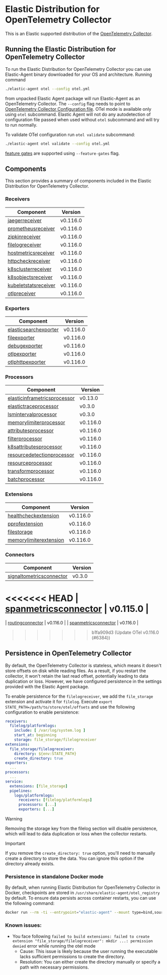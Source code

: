# Elastic Distribution for OpenTelemetry Collector

This is an Elastic supported distribution of the [OpenTelemetry Collector](https://github.com/open-telemetry/opentelemetry-collector).

## Running the Elastic Distribution for OpenTelemetry Collector

To run the Elastic Distribution for OpenTelemetry Collector you can use Elastic-Agent binary downloaded for your OS and architecture.
Running command

```bash
./elastic-agent otel --config otel.yml
```

from unpacked Elastic Agent package will run Elastic-Agent as an OpenTelemetry Collector. The `--config` flag needs to point to [OpenTelemetry Collector Configuration file](https://opentelemetry.io/docs/collector/configuration/). OTel mode is available only using `otel` subcommand. Elastic Agent will not do any autodetection of configuration file passed when used without `otel` subcommand and will try to run normally.

To validate OTel configuration run `otel validate` subcommand:

```bash
./elastic-agent otel validate --config otel.yml
```

[feature gates](https://github.com/open-telemetry/opentelemetry-collector/blob/main/featuregate/README.md#controlling-gates) are supported using `--feature-gates` flag.

## Components

This section provides a summary of components included in the Elastic Distribution for OpenTelemetry Collector.

### Receivers

| Component | Version |
|---|---|
| [jaegerreceiver](https://github.com/open-telemetry/opentelemetry-collector-contrib/blob/receiver/jaegerreceiver/v0.116.0/receiver/jaegerreceiver/README.md) | v0.116.0 |
| [prometheusreceiver](https://github.com/open-telemetry/opentelemetry-collector-contrib/blob/receiver/prometheusreceiver/v0.116.0/receiver/prometheusreceiver/README.md) | v0.116.0 |
| [zipkinreceiver](https://github.com/open-telemetry/opentelemetry-collector-contrib/blob/receiver/zipkinreceiver/v0.116.0/receiver/zipkinreceiver/README.md) | v0.116.0 |
| [filelogreceiver](https://github.com/open-telemetry/opentelemetry-collector-contrib/blob/receiver/filelogreceiver/v0.116.0/receiver/filelogreceiver/README.md) | v0.116.0 |
| [hostmetricsreceiver](https://github.com/open-telemetry/opentelemetry-collector-contrib/blob/receiver/hostmetricsreceiver/v0.116.0/receiver/hostmetricsreceiver/README.md) | v0.116.0 |
| [httpcheckreceiver](https://github.com/open-telemetry/opentelemetry-collector-contrib/blob/receiver/httpcheckreceiver/v0.116.0/receiver/httpcheckreceiver/README.md) | v0.116.0 |
| [k8sclusterreceiver](https://github.com/open-telemetry/opentelemetry-collector-contrib/blob/receiver/k8sclusterreceiver/v0.116.0/receiver/k8sclusterreceiver/README.md) | v0.116.0 |
| [k8sobjectsreceiver](https://github.com/open-telemetry/opentelemetry-collector-contrib/blob/receiver/k8sobjectsreceiver/v0.116.0/receiver/k8sobjectsreceiver/README.md) | v0.116.0 |
| [kubeletstatsreceiver](https://github.com/open-telemetry/opentelemetry-collector-contrib/blob/receiver/kubeletstatsreceiver/v0.116.0/receiver/kubeletstatsreceiver/README.md) | v0.116.0 |
| [otlpreceiver](https://github.com/open-telemetry/opentelemetry-collector/blob/receiver/otlpreceiver/v0.116.0/receiver/otlpreceiver/README.md) | v0.116.0 |

### Exporters

| Component | Version |
|---|---|
| [elasticsearchexporter](https://github.com/open-telemetry/opentelemetry-collector-contrib/blob/exporter/elasticsearchexporter/v0.116.0/exporter/elasticsearchexporter/README.md) | v0.116.0 |
| [fileexporter](https://github.com/open-telemetry/opentelemetry-collector-contrib/blob/exporter/fileexporter/v0.116.0/exporter/fileexporter/README.md) | v0.116.0 |
| [debugexporter](https://github.com/open-telemetry/opentelemetry-collector/blob/exporter/debugexporter/v0.116.0/exporter/debugexporter/README.md) | v0.116.0 |
| [otlpexporter](https://github.com/open-telemetry/opentelemetry-collector/blob/exporter/otlpexporter/v0.116.0/exporter/otlpexporter/README.md) | v0.116.0 |
| [otlphttpexporter](https://github.com/open-telemetry/opentelemetry-collector/blob/exporter/otlphttpexporter/v0.116.0/exporter/otlphttpexporter/README.md) | v0.116.0 |

### Processors

| Component | Version |
|---|---|
| [elasticinframetricsprocessor](https://github.com/elastic/opentelemetry-collector-components/blob/processor/elasticinframetricsprocessor/v0.13.0/processor/elasticinframetricsprocessor/README.md) | v0.13.0 |
| [elastictraceprocessor](https://github.com/elastic/opentelemetry-collector-components/blob/processor/elastictraceprocessor/v0.3.0/processor/elastictraceprocessor/README.md) | v0.3.0 |
| [lsmintervalprocessor](https://github.com/elastic/opentelemetry-collector-components/blob/processor/lsmintervalprocessor/v0.3.0/processor/lsmintervalprocessor/README.md) | v0.3.0 |
| [memorylimiterprocessor](https://github.com/open-telemetry/opentelemetry-collector/blob/processor/memorylimiterprocessor/v0.116.0/processor/memorylimiterprocessor/README.md) | v0.116.0 |
| [attributesprocessor](https://github.com/open-telemetry/opentelemetry-collector-contrib/blob/processor/attributesprocessor/v0.116.0/processor/attributesprocessor/README.md) | v0.116.0 |
| [filterprocessor](https://github.com/open-telemetry/opentelemetry-collector-contrib/blob/processor/filterprocessor/v0.116.0/processor/filterprocessor/README.md) | v0.116.0 |
| [k8sattributesprocessor](https://github.com/open-telemetry/opentelemetry-collector-contrib/blob/processor/k8sattributesprocessor/v0.116.0/processor/k8sattributesprocessor/README.md) | v0.116.0 |
| [resourcedetectionprocessor](https://github.com/open-telemetry/opentelemetry-collector-contrib/blob/processor/resourcedetectionprocessor/v0.116.0/processor/resourcedetectionprocessor/README.md) | v0.116.0 |
| [resourceprocessor](https://github.com/open-telemetry/opentelemetry-collector-contrib/blob/processor/resourceprocessor/v0.116.0/processor/resourceprocessor/README.md) | v0.116.0 |
| [transformprocessor](https://github.com/open-telemetry/opentelemetry-collector-contrib/blob/processor/transformprocessor/v0.116.0/processor/transformprocessor/README.md) | v0.116.0 |
| [batchprocessor](https://github.com/open-telemetry/opentelemetry-collector/blob/processor/batchprocessor/v0.116.0/processor/batchprocessor/README.md) | v0.116.0 |

### Extensions

| Component | Version |
|---|---|
| [healthcheckextension](https://github.com/open-telemetry/opentelemetry-collector-contrib/blob/extension/healthcheckextension/v0.116.0/extension/healthcheckextension/README.md) | v0.116.0 |
| [pprofextension](https://github.com/open-telemetry/opentelemetry-collector-contrib/blob/extension/pprofextension/v0.116.0/extension/pprofextension/README.md) | v0.116.0 |
| [filestorage](https://github.com/open-telemetry/opentelemetry-collector-contrib/blob/extension/storage/filestorage/v0.116.0/extension/storage/filestorage/README.md) | v0.116.0 |
| [memorylimiterextension](https://github.com/open-telemetry/opentelemetry-collector/blob/extension/memorylimiterextension/v0.116.0/extension/memorylimiterextension/README.md) | v0.116.0 |

### Connectors

| Component | Version |
|---|---|
| [signaltometricsconnector](https://github.com/elastic/opentelemetry-collector-components/blob/connector/signaltometricsconnector/v0.3.0/connector/signaltometricsconnector/README.md) | v0.3.0 |
<<<<<<< HEAD
| [spanmetricsconnector](https://github.com/open-telemetry/opentelemetry-collector-contrib/blob/connector/spanmetricsconnector/v0.115.0/connector/spanmetricsconnector/README.md) | v0.115.0 |
=======
| [routingconnector](https://github.com/open-telemetry/opentelemetry-collector-contrib/blob/connector/routingconnector/v0.116.0/connector/routingconnector/README.md) | v0.116.0 |
| [spanmetricsconnector](https://github.com/open-telemetry/opentelemetry-collector-contrib/blob/connector/spanmetricsconnector/v0.116.0/connector/spanmetricsconnector/README.md) | v0.116.0 |
>>>>>>> b1fa909d3 (Update OTel v0.116.0 (#6384))
## Persistence in OpenTelemetry Collector

By default, the OpenTelemetry Collector is stateless, which means it doesn't store offsets on disk while reading files. As a result, if you restart the collector, it won't retain the last read offset, potentially leading to data duplication or loss. However, we have configured persistence in the settings provided with the Elastic Agent package. 

To enable persistence for the `filelogreceiver`, we add the `file_storage` extension and activate it for `filelog`. 
Execute `export STATE_PATH=/path/to/store/otel/offsets` and use the following configuration to enable persistence:

```yaml
receivers:
  filelog/platformlogs:
    include: [ /var/log/system.log ]
    start_at: beginning
    storage: file_storage/filelogreceiver
extensions:
  file_storage/filelogreceiver:
    directory: ${env:STATE_PATH}
    create_directory: true
exporters:
  ...
processors:
  ...
service:
  extensions: [file_storage]
  pipelines:
    logs/platformlogs:
      receivers: [filelog/platformlogs]
      processors: [...]
      exporters: [...]
```

> [!WARNING]  
Removing the storage key from the filelog section will disable persistence, which will lead to data duplication or loss when the collector restarts.

> [!IMPORTANT]  
If you remove the `create_directory: true` option, you'll need to manually create a directory to store the data. You can ignore this option if the directory already exists.

### Persistence in standalone Docker mode

By default, when running Elastic Distribution for OpenTelemetry Collector in Docker, checkpoints are stored in `/usr/share/elastic-agent/otel_registry` by default. To ensure data persists across container restarts, you can use the following command:

```bash
docker run --rm -ti --entrypoint="elastic-agent" --mount type=bind,source=/path/on/host,target=/usr/share/elastic-agent/otel_registry  docker.elastic.co/beats/elastic-agent:9.0.0-SNAPSHOT otel
```

### Known issues:
-  You face following `failed to build extensions: failed to create extension "file_storage/filelogreceiver": mkdir ...: permission denied` error while running the otel mode
	- Cause: This issue is likely because the user running the executable lacks sufficient permissions to create the directory.
	- Resolution: You can either create the directory manually or specify a path with necessary permissions.
